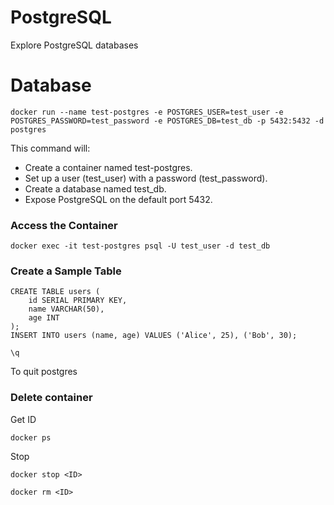 # PostgreSQL

Explore PostgreSQL databases

# Database

```
docker run --name test-postgres -e POSTGRES_USER=test_user -e POSTGRES_PASSWORD=test_password -e POSTGRES_DB=test_db -p 5432:5432 -d postgres
```

This command will:

- Create a container named test-postgres.
- Set up a user (test_user) with a password (test_password).
- Create a database named test_db.
- Expose PostgreSQL on the default port 5432.

### Access the Container

```
docker exec -it test-postgres psql -U test_user -d test_db
```

### Create a Sample Table

```
CREATE TABLE users (
    id SERIAL PRIMARY KEY,
    name VARCHAR(50),
    age INT
);
INSERT INTO users (name, age) VALUES ('Alice', 25), ('Bob', 30);
```

```
\q
```

To quit postgres

### Delete container

Get ID

```
docker ps
```

Stop

```
docker stop <ID>
```

```
docker rm <ID>
```

